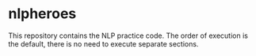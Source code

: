 # nlpheroes
This repository contains the NLP practice code. The order of execution is the default, there is no need to execute separate sections.
